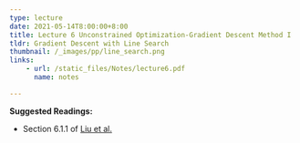 ```yaml
---
type: lecture
date: 2021-05-14T8:00:00+8:00
title: Lecture 6 Unconstrained Optimization-Gradient Descent Method I
tldr: Gradient Descent with Line Search
thumbnail: /_images/pp/line_search.png
links: 
    - url: /static_files/Notes/lecture6.pdf
      name: notes

---
```

**Suggested Readings:**

- Section 6.1.1 of [Liu et al.](http://bicmr.pku.edu.cn/~wenzw/optbook/opt1.pdf)


